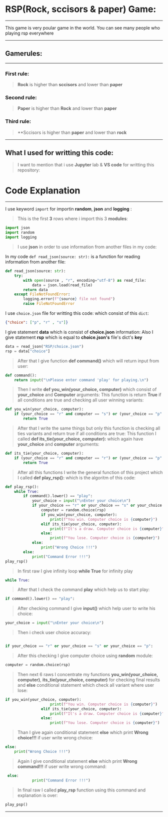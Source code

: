 # **RSP(Rock, sccisors & paper) Game**:
____
This game is very poular game in the world.
You can see many people who playing rsp everywhere
____
## Gamerules:
____


### **First rule**:

> **Rock** is higher than **sccisors** and lower than **paper**

### **Second rule**:

>**Paper** is higher than **Rock** and lower than **paper**

### **Third rule**:

>**Sccisors is higher than **paper** and lower than **rock**
____

## What I used for writting this code:

>I want to mention that i use **Jupyter** lab & **VS code** for writting this repository:

# **Code Explanation** 
____
I use  keyword `import` for importin **random**, **json** and **logging** :

>This is the first **3** rows where i import this 3 **modules**:

```Python
import json
import random 
import logging
```

>I use **json** in order to use information from another files in my code:

In my code `def read_json(source: str):` is a function for reading information from another file:


```python
def read_json(source: str):   
    try:
        with open(source , "r", encoding="utf-8") as read_file:
            data = json.load(read_file)
        return data
    except FileNotFoundError:
        logging.error(f"{source} file not found")
        raise FileNotFoundError
```

I use `choice.json` file for writting this code:
which consist of this `dict`:

```json
{"choice": ["p", "r" , "s"]}
```
I give  statement **data** which is consist of **choice.json** information:
Also I give statement **rsp** which is equal to **choice.json's** file's dict's **key**

```python
data = read_json("RSP/choice.json")
rsp = data["choice"]

```

>After that I give function **def command()** which will return input from user:

```python
def command():
    return input("\nPlease enter command 'play' for playing.\n")
```
>Then I write **def you_win(your_choice, computer)** which consist of **your_choice** and **Computer** arguments:
>This function is return **True** if all conditions are true and checking all user winning variants:

```python
def you_win(your_choice, computer):
    if (your_choice == "r" and computer == "s") or (your_choice == "p" and computer == "r") or (your_choice == "s" and computer == "p"):
        return True
```

>After that I write the same things but only this function is checking all ties variants and return true if all conditions are true:
>This function I called **def its_tie(your_choice, computer):** which again have **your_choice** and **computer** arguments:

```python
def its_tie(your_choice, computer):
    if (your_choice == "r" and computer == "r") or (your_choice == "p" and computer == "p") or (your_choice == "s" and computer == "s"):
        return True
```

>After all this functions I write the general function of this project which I called **def play_rsp():** which is the algoritm of this code:


```python
def play_rsp():
    while True:
        if command().lower() == "play":
            your_choice = input("\nEnter your choice\n")
            if your_choice == "r" or your_choice == "s" or your_choice == "p":
                computer = random.choice(rsp)
                if you_win(your_choice, computer):
                    print(f"You win. Computer choice is {computer}")
                elif its_tie(your_choice, computer):
                    print(f"It's a draw. Computer choice is {computer}") 
                else:
                    print(f"You lose. Computer choice is {computer}")
            else:
                print("Wrong Choice !!!")    
        else:
            print("Command Error !!!")
play_rsp()
```
>In first raw I give infinity loop **while True** for infinity play

```python
while True:
```
>After that I check the command **play** which help us to start play:

```python
if command().lower() == "play":
```

>After checking command I give **input()** which help user to write his choice:

```python
your_choice = input("\nEnter your choice\n")
```
>Then i check user choice accuracy:

```python

if your_choice == "r" or your_choice == "s" or your_choice == "p":
```

>After this checking I give computer choice using **random** module:

```python
computer = random.choice(rsp)
```

>Then next 6 raws I concentrate my functions **you_win(your_choice, computer)**, **its_tie(your_choice, computer)** for checking final results and **else** conditional statement which check all variant where user lose:
```python
if you_win(your_choice, computer):
                    print(f"You win. Computer choice is {computer}")
                elif its_tie(your_choice, computer):
                    print(f"It's a draw. Computer choice is {computer}") 
                else:
                    print(f"You lose. Computer choice is {computer}")

```
>Than I give again conditional statement **else** which print **Wrong choice!!!** if user write wrong choice:

```python
else:
    print("Wrong Choice !!!")
```

>Again I give conditional statement **else** which print **Wrong command!!!** if user write wrong command:

```python
 else:
            print("Command Error !!!")
```

>In final raw I called **play_rsp** function using this command and explanation is over:

```python
play_psp()
```

____
